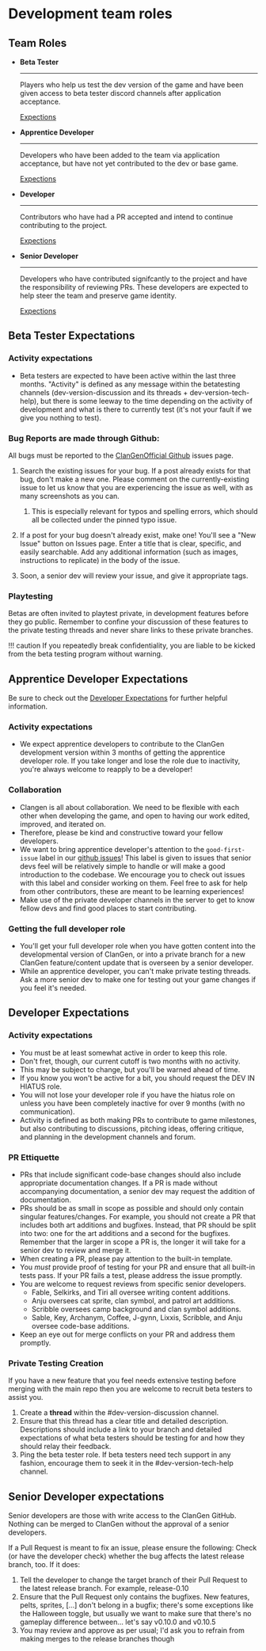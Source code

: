 # Development team roles

## Team Roles

<div class="grid cards" markdown>

- __Beta Tester__

    ---

    Players who help us test the dev version of the game and have been given access to beta tester discord channels after application acceptance. 

    [Expections](#beta-tester-expectations)

- __Apprentice Developer__

    ---

    Developers who have been added to the team via application acceptance, but have not yet contributed to the dev or base game.

    [Expections](#apprentice-developer-expectations)

- __Developer__

    ---

    Contributors who have had a PR accepted and intend to continue contributing to the project. 

    [Expections](#developer-expectations)

- __Senior Developer__

    ---

    Developers who have contributed signifcantly to the project and have the responsibility of reviewing PRs. These developers are expected to help steer the team and preserve game identity.

    [Expections](#senior-developer-expectations)

</div>


## Beta Tester Expectations

### Activity expectations 

- Beta testers are expected to have been active within the last three months. "Activity" is defined as any message within the betatesting channels (⁠dev-version-discussion and its threads + ⁠dev-version-tech-help), but there is some leeway to the time depending on the activity of development and what is there to currently test (it's not your fault if we give you nothing to test).

### Bug Reports are made through Github:
All bugs must be reported to the [ClanGenOfficial Github](https://github.com/ClanGenOfficial/clangen/issues) issues page.

1. Search the existing issues for your bug. If a post already exists for that bug, don't make a new one. Please comment on the currently-existing issue to let us know that you are experiencing the issue as well, with as many screenshots as you can. 
    1. This is especially relevant for typos and spelling errors, which should all be collected under the pinned typo issue.

2.  If a post for your bug doesn't already exist, make one! You'll see a "New Issue" button on Issues page. Enter a title that is clear, specific, and easily searchable. Add any additional information (such as images, instructions to replicate) in the body of the issue. 

3.  Soon, a senior dev will review your issue, and give it appropriate tags.

### Playtesting

Betas are often invited to playtest private, in development features before they go public. Remember to confine your discussion of these features to the private testing threads and never share links to these private branches. 

!!! caution
    If you repeatedly break confidentiality, you are liable to be kicked from the beta testing program without warning.

## Apprentice Developer Expectations
Be sure to check out the [Developer Expectations](#developer-expectations) for further helpful information.

### Activity expectations

- We expect apprentice developers to contribute to the ClanGen development version within 3 months of getting the apprentice developer role. If you take longer and lose the role due to inactivity, you're always welcome to reapply to be a developer!

### Collaboration
- Clangen is all about collaboration. We need to be flexible with each other when developing the game, and open to having our work edited, improved, and iterated on.
- Therefore, please be kind and constructive toward your fellow developers.
- We want to bring apprentice developer's attention to the `good-first-issue` label in our [github issues](https://github.com/ClanGenOfficial/clangen/issues)!  This label is given to issues that senior devs feel will be relatively simple to handle or will make a good introduction to the codebase.  We encourage you to check out issues with this label and consider working on them.  Feel free to ask for help from other contributors, these are meant to be learning experiences!
- Make use of the private developer channels in the server to get to know fellow devs and find good places to start contributing.

### Getting the full developer role
- You'll get your full developer role when you have gotten content into the developmental version of ClanGen, or into a private branch for a new ClanGen feature/content update that is overseen by a senior developer.
- While an apprentice developer, you can't make private testing threads. Ask a more senior dev to make one for testing out your game changes if you feel it's needed.


## Developer Expectations

### Activity expectations

- You must be at least somewhat active in order to keep this role. 
- Don't fret, though, our current cutoff is two months with no activity. 
- This may be subject to change, but you'll be warned ahead of time. 
- If you know you won't be active for a bit, you should request the DEV IN HIATUS role. 
- You will not lose your developer role if you have the hiatus role on unless you have been completely inactive for over 9 months (with no communication).
- Activity is defined as both making PRs to contribute to game milestones, but also contributing to discussions, pitching ideas, offering critique, and planning in the development channels and forum. 

### PR Ettiquette

* PRs that include significant code-base changes should also include appropriate documentation changes. If a PR is made without accompanying documentation, a senior dev may request the addition of documentation.
* PRs should be as small in scope as possible and should only contain singular features/changes. For example, you should not create a PR that includes both art additions and bugfixes. Instead, that PR should be split into two: one for the art additions and a second for the bugfixes. Remember that the larger in scope a PR is, the longer it will take for a senior dev to review and merge it.
* When creating a PR, please pay attention to the built-in template.
* You *must* provide proof of testing for your PR and ensure that all built-in tests pass. If your PR fails a test, please address the issue promptly.
* You are welcome to request reviews from specific senior developers.
    - Fable, Selkirks, and Tiri all oversee writing content additions.
    - Anju oversees cat sprite, clan symbol, and patrol art additions.
    - Scribble oversees camp background and clan symbol additions.
    - Sable, Key, Archanym, Coffee, J-gynn, Lixxis, Scribble, and Anju oversee code-base additions.
* Keep an eye out for merge conflicts on your PR and address them promptly.

### Private Testing Creation
If you have a new feature that you feel needs extensive testing before merging with the main repo then you are welcome to recruit beta testers to assist you.

1. Create a **thread** within the #dev-version-discussion channel. 
2. Ensure that this thread has a clear title and detailed description. Descriptions should include a link to your branch and detailed expectations of what beta testers should be testing for and how they should relay their feedback.
3. Ping the beta tester role. If beta testers need tech support in any fashion, encourage them to seek it in the #dev-version-tech-help channel.

## Senior Developer expectations

Senior developers are those with write access to the ClanGen GitHub. Nothing can be merged to ClanGen without the approval of a senior developers.

If a Pull Request is meant to fix an issue, please ensure the following: Check (or have the developer check) whether the bug affects the latest release branch, too. If it does:

1. Tell the developer to change the target branch of their Pull Request to the latest release branch. For example, release-0.10
2. Ensure that the Pull Request only contains the bugfixes. New features, pelts, sprites, [...] don't belong in a bugfix; there's some exceptions like the Halloween toggle, but usually we want to make sure that there's no gameplay difference between... let's say v0.10.0 and v0.10.5
3. You may review and approve as per usual; I'd ask you to refrain from making merges to the release branches though


